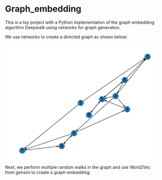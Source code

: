 # Graph_embedding


This is a toy project with a Python implementation of the graph embedding algorithm Deepwalk using networkx for graph generation.

We use networkx to create a directed graph as shown below:

![Example of directed graph](./directed_graph.JPG)

Next, we perform multiple random walks in the graph and use Word2Vec from gensim to create a graph embedding.
